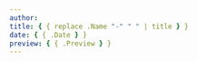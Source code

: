 ```yaml
---
author:
title: { { replace .Name "-" " " | title } }
date: { { .Date } }
preview: { { .Preview } }
---
```

